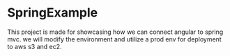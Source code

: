 # SpringExample

This project is made for showcasing how we can connect angular to spring mvc. we will modify the environment 
and utilize a prod env for deployment to aws s3 and ec2.
